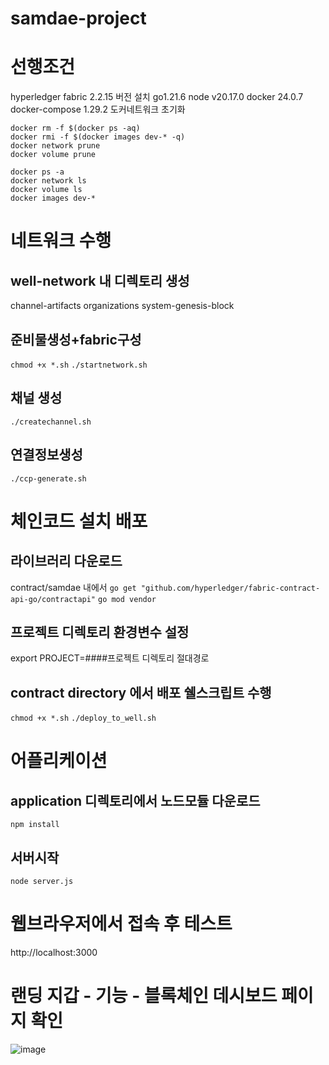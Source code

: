 # samdae-project

# 선행조건
hyperledger fabric 2.2.15 버전 설치
go1.21.6
node v20.17.0
docker 24.0.7
docker-compose 1.29.2
도커네트워크 초기화
```
docker rm -f $(docker ps -aq)
docker rmi -f $(docker images dev-* -q)
docker network prune
docker volume prune

docker ps -a
docker network ls
docker volume ls
docker images dev-*
```

#  네트워크 수행
## well-network 내 디렉토리 생성
channel-artifacts
organizations
system-genesis-block

## 준비물생성+fabric구성
`chmod +x *.sh`
`./startnetwork.sh`
## 채널 생성
`./createchannel.sh`
## 연결정보생성
`./ccp-generate.sh`

# 체인코드 설치 배포
## 라이브러리 다운로드
contract/samdae 내에서
`go get "github.com/hyperledger/fabric-contract-api-go/contractapi"`
`go mod vendor`

## 프로젝트 디렉토리 환경변수 설정
export PROJECT=####프로젝트 디렉토리 절대경로

## contract directory 에서 배포 쉘스크립트 수행

`chmod +x *.sh`
`./deploy_to_well.sh`

# 어플리케이션
## application 디렉토리에서 노드모듈 다운로드
`npm install`
## 서버시작 
`node server.js`

# 웹브라우저에서 접속 후 테스트
http://localhost:3000

# 랜딩 지갑 - 기능 - 블록체인 데시보드  페이지 확인

![image](https://github.com/user-attachments/assets/27e17feb-b3a6-4957-87a1-2c87350be73b)
